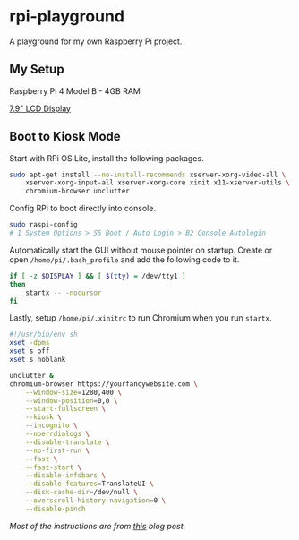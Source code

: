 # rpi-playground

A playground for my own Raspberry Pi project.

## My Setup

Raspberry Pi 4 Model B - 4GB RAM

[7.9" LCD Display](https://www.waveshare.com/7.9inch-hdmi-lcd.htm)

## Boot to Kiosk Mode

Start with RPi OS Lite, install the following packages.

```bash
sudo apt-get install --no-install-recommends xserver-xorg-video-all \
    xserver-xorg-input-all xserver-xorg-core xinit x11-xserver-utils \
    chromium-browser unclutter
```

Config RPi to boot directly into console.

```bash
sudo raspi-config
# 1 System Options > S5 Boot / Auto Login > B2 Console Autologin
```

Automatically start the GUI without mouse pointer on startup. Create or open
`/home/pi/.bash_profile` and add the following code to it.

```bash
if [ -z $DISPLAY ] && [ $(tty) = /dev/tty1 ]
then
    startx -- -nocursor
fi
```

Lastly, setup `/home/pi/.xinitrc` to run Chromium when you run `startx`.

```bash
#!/usr/bin/env sh
xset -dpms
xset s off
xset s noblank

unclutter &
chromium-browser https://yourfancywebsite.com \
    --window-size=1280,400 \
    --window-position=0,0 \
    --start-fullscreen \
    --kiosk \
    --incognito \
    --noerrdialogs \
    --disable-translate \
    --no-first-run \
    --fast \
    --fast-start \
    --disable-infobars \
    --disable-features=TranslateUI \
    --disk-cache-dir=/dev/null \
    --overscroll-history-navigation=0 \
    --disable-pinch
```

*Most of the instructions are from
[this](https://blog.r0b.io/post/minimal-rpi-kiosk/) blog post.*
